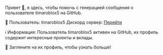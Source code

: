 Привет 👋, я здесь, чтобы помочь с генерацией сообщения о пользователе timaroblox5 на GitHub.

👤 Пользователь: timaroblox5
Дискорд сервер: [Перейти](https://discord.gg/VAst4PrPpY)

ℹ️ Информация: Пользователь timaroblox5 активен на GitHub, их профиль содержит интересные проекты и вклады.

🔗 Загляните на их профиль, чтобы узнать больше!
